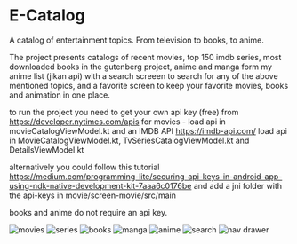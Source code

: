 # E-Catalog
A catalog of entertainment topics. From television to books, to anime.


The project presents catalogs of recent movies, top 150 imdb series,
most downloaded books in the gutenberg project, anime and manga form my anime list (jikan api)
with a search screeen to search for any of the above mentioned topics, and a favorite screen to keep your favorite movies, books and animation in one place.

to run the project you need to get your own api key (free) from https://developer.nytimes.com/apis for movies - load api in movieCatalogViewModel.kt
and an IMDB API https://imdb-api.com/ load api in MovieCatalogViewModel.kt, TvSeriesCatalogViewModel.kt and DetailsViewModel.kt

alternatively you could follow this tutorial https://medium.com/programming-lite/securing-api-keys-in-android-app-using-ndk-native-development-kit-7aaa6c0176be
and add a jni folder with the api-keys in movie/screen-movie/src/main

books and anime do not require an api key.

![movies](https://user-images.githubusercontent.com/72414394/196361471-b9792801-538a-4dc3-8b26-594a65700eb4.jpg)
![series](https://user-images.githubusercontent.com/72414394/196361540-6284ff87-19ad-450b-bb65-fa45ab31534c.jpg)
![books](https://user-images.githubusercontent.com/72414394/196361561-6b6faab0-d561-4e39-9e72-caf7d683bc23.jpg)
![manga](https://user-images.githubusercontent.com/72414394/196361594-7cde645e-d57f-4c2c-afc6-a5995280e71d.jpg)
![anime](https://user-images.githubusercontent.com/72414394/196361607-d7abfb6d-d50f-4863-928c-4ef84d72d475.jpg)
![search](https://user-images.githubusercontent.com/72414394/196361636-01454c3d-95f1-4c96-affa-ac8975db6478.jpg)
![nav drawer](https://user-images.githubusercontent.com/72414394/196361646-53710978-fabb-4b8a-938f-560a05866f60.jpg)
